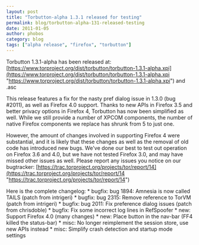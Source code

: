```yaml
---
layout: post
title: "Torbutton-alpha 1.3.1 released for testing"
permalink: blog/torbutton-alpha-131-released-testing
date: 2011-01-05
author: phobos
category: blog
tags: ["alpha release", "firefox", "torbutton"]
---
```


Torbutton 1.3.1-alpha has been released at:
 [https://www.torproject.org/dist/torbutton/torbutton-1.3.1-alpha.xpi](https://www.torproject.org/dist/torbutton/torbutton-1.3.1-alpha.xpi "https://www.torproject.org/dist/torbutton/torbutton-1.3.1-alpha.xpi") and .asc

This release features a fix for the nasty pref dialog issue in 1.3.0 (bug #2011), as well as Firefox 4.0 support. Thanks to new APIs in Firefox 3.5 and better privacy options in Firefox 4, Torbutton has now been simplified as well. While we still provide a number of XPCOM components, the number of native Firefox components we replace has shrunk from 5 to just one.

However, the amount of changes involved in supporting Firefox 4 were substantial, and it is likely that these changes as well as the removal of old code has introduced new bugs. We've done our best to test out operation on Firefox 3.6 and 4.0, but we have not tested Firefox 3.0, and may have missed other issues as well. Please report any issues you notice on our bugtracker: [https://trac.torproject.org/projects/tor/report/14](https://trac.torproject.org/projects/tor/report/14 "https://trac.torproject.org/projects/tor/report/14")

Here is the complete changelog:
 \* bugfix: bug 1894: Amnesia is now called TAILS (patch from intrigeri)
 \* bugfix: bug 2315: Remove reference to TorVM (patch from intrigeri)
 \* bugfix: bug 2011: Fix preference dialog issues (patch from chrisdoble)
 \* bugfix: Fix some incorrect log lines in RefSpoofer
 \* new: Support Firefox 4.0 (many changes)
 \* new: Place button in the nav-bar (FF4 killed the status-bar)
 \* misc: No longer reimplement the session store, use new APIs instead
 \* misc: Simplify crash detection and startup mode settings

